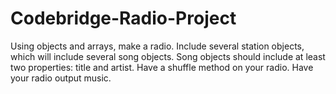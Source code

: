# Codebridge-Radio-Project

Using objects and arrays, make a radio. Include several station objects, which will include several song objects. Song objects should include at least two properties: title and artist.
Have a shuffle method on your radio.
Have your radio output music.
